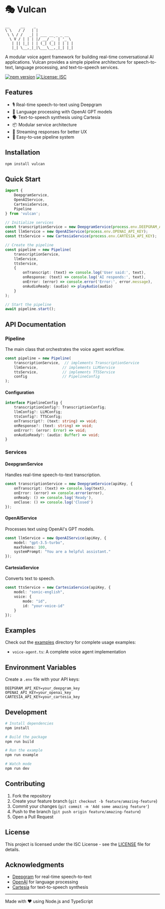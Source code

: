 # 🎭 Vulcan

```
__     __    _                 
\ \   / /   | |                
 \ \ / /   _| | ___ __ _ _ __  
  \ V / | | | |/ __/ _` | '_ \ 
   | || |_| | | (_| (_| | | | |
   |_| \__,_|_|\___\__,_|_| |_|
```

A modular voice agent framework for building real-time conversational AI applications. Vulcan provides a simple pipeline architecture for speech-to-text, language processing, and text-to-speech services.

[![npm version](https://badge.fury.io/js/vulcan.svg)](https://badge.fury.io/js/vulcan)
[![License: ISC](https://img.shields.io/badge/License-ISC-blue.svg)](https://opensource.org/licenses/ISC)

## Features

- 🎙️ Real-time speech-to-text using Deepgram
- 🤖 Language processing with OpenAI GPT models
- 🗣️ Text-to-speech synthesis using Cartesia
- 📦 Modular service architecture
- 🔄 Streaming responses for better UX
- 🎯 Easy-to-use pipeline system

## Installation

```bash
npm install vulcan
```

## Quick Start

```typescript
import {
    DeepgramService,
    OpenAIService,
    CartesiaService,
    Pipeline
} from 'vulcan';

// Initialize services
const transcriptionService = new DeepgramService(process.env.DEEPGRAM_API_KEY);
const llmService = new OpenAIService(process.env.OPENAI_API_KEY);
const ttsService = new CartesiaService(process.env.CARTESIA_API_KEY);

// Create the pipeline
const pipeline = new Pipeline(
    transcriptionService,
    llmService,
    ttsService,
    {
        onTranscript: (text) => console.log('User said:', text),
        onResponse: (text) => console.log('AI responds:', text),
        onError: (error) => console.error('Error:', error.message),
        onAudioReady: (audio) => playAudio(audio)
    }
);

// Start the pipeline
await pipeline.start();
```

## API Documentation

### Pipeline

The main class that orchestrates the voice agent workflow.

```typescript
const pipeline = new Pipeline(
    transcriptionService,  // implements TranscriptionService
    llmService,           // implements LLMService
    ttsService,           // implements TTSService
    config                // PipelineConfig
);
```

#### Configuration

```typescript
interface PipelineConfig {
    transcriptionConfig?: TranscriptionConfig;
    llmConfig?: LLMConfig;
    ttsConfig?: TTSConfig;
    onTranscript?: (text: string) => void;
    onResponse?: (text: string) => void;
    onError?: (error: Error) => void;
    onAudioReady?: (audio: Buffer) => void;
}
```

### Services

#### DeepgramService

Handles real-time speech-to-text transcription.

```typescript
const transcriptionService = new DeepgramService(apiKey, {
    onTranscript: (text) => console.log(text),
    onError: (error) => console.error(error),
    onReady: () => console.log('Ready'),
    onClose: () => console.log('Closed')
});
```

#### OpenAIService

Processes text using OpenAI's GPT models.

```typescript
const llmService = new OpenAIService(apiKey, {
    model: "gpt-3.5-turbo",
    maxTokens: 100,
    systemPrompt: "You are a helpful assistant."
});
```

#### CartesiaService

Converts text to speech.

```typescript
const ttsService = new CartesiaService(apiKey, {
    model: "sonic-english",
    voice: {
        mode: "id",
        id: "your-voice-id"
    }
});
```

## Examples

Check out the [examples](./examples) directory for complete usage examples:

- `voice-agent.ts`: A complete voice agent implementation

## Environment Variables

Create a `.env` file with your API keys:

```env
DEEPGRAM_API_KEY=your_deepgram_key
OPENAI_API_KEY=your_openai_key
CARTESIA_API_KEY=your_cartesia_key
```

## Development

```bash
# Install dependencies
npm install

# Build the package
npm run build

# Run the example
npm run example

# Watch mode
npm run dev
```

## Contributing

1. Fork the repository
2. Create your feature branch (`git checkout -b feature/amazing-feature`)
3. Commit your changes (`git commit -m 'Add some amazing feature'`)
4. Push to the branch (`git push origin feature/amazing-feature`)
5. Open a Pull Request

## License

This project is licensed under the ISC License - see the [LICENSE](LICENSE) file for details.

## Acknowledgments

- [Deepgram](https://deepgram.com/) for real-time speech-to-text
- [OpenAI](https://openai.com/) for language processing
- [Cartesia](https://cartesia.io/) for text-to-speech synthesis

---

Made with ❤️ using Node.js and TypeScript